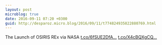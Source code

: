 ```yaml
---
layout: post
microblog: true
date: 2016-09-11 07:20 +0300
guid: http://desparoz.micro.blog/2016/09/11/t774824935822880769.html
---
```

The Launch of OSIRIS REx via NASA [t.co/6fSUE2DfA...](https://t.co/6fSUE2DfAi) [t.co/X4cBQXgCQ...](https://t.co/X4cBQXgCQa)
